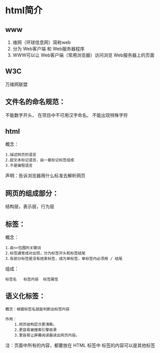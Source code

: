 # html简介

## www

1. 维网（环球信息网）简称web
2. 分为 Web客户端 和 Web服务器程序
3. WWW可以让 Web客户端（常用浏览器）访问浏览 Web服务器上的页面

## W3C

万维网联盟

## 文件名的命名规范：

不能数字开头，
在项目中不可用汉字命名。
不能出现特殊字符

## html

概念：

    1.描述网页的语言
    2.超文本标记语言，由一套标记标签组成
    3.不是编程语言

声明：告诉浏览器用什么标准去解析网页

## 网页的组成部分：

结构层，表示层，行为层


## 标签：

概念：

    1.由<>包围的关键词
    2.标签通常成对出现，分为标签开头和标签结尾
    3.有部分标签是没有结束标签，成为单标签，单标签内必须用 / 结尾

组成：

    标签名   标签内容  标签属性

## 语义化标签：

    概念：根据标签名就能判断出标签内容

    作用： 
        1.网页结构层次更清晰。
        2.更容易被搜索引擎收录
        3.更容易让屏幕阅读器读出网页内容。

注：页面中所有的内容，都要放在 HTML 标签中
    标签的内容可以是其他标签